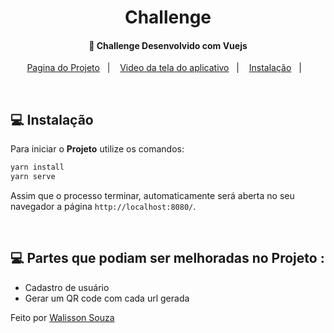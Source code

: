 <h1 align="center">
    Challenge
</h1>

<h4 align="center">
  🚀 Challenge Desenvolvido com Vuejs
</h4>

<p align="center">
  <a href="https://challenge-url.vercel.app/">Pagina do Projeto</a>&nbsp;&nbsp;&nbsp;|&nbsp;&nbsp;&nbsp;
  <a href="https://temperatura-sand.vercel.app/">Video da tela do aplicativo</a>&nbsp;&nbsp;&nbsp;|&nbsp;&nbsp;&nbsp;
  <a href="#-instalação">Instalação</a>&nbsp;&nbsp;&nbsp;|&nbsp;&nbsp;&nbsp;
  
</p>

<br>

## 💻 Instalação

Para iniciar o **Projeto** utilize os comandos:

```bash
yarn install
yarn serve
```

Assim que o processo terminar, automaticamente será aberta no seu navegador a página `http://localhost:8080/`.

<br>

## 💻 Partes que podiam ser melhoradas no Projeto :
 - Cadastro de usuário
 - Gerar um QR code com cada url gerada

Feito por [Walisson Souza](https://github.com/walisson27)
